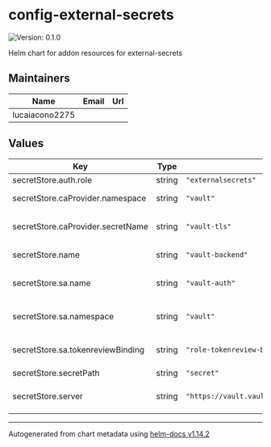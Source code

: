 # config-external-secrets

![Version: 0.1.0](https://img.shields.io/badge/Version-0.1.0-informational?style=flat-square)

Helm chart for addon resources for external-secrets

## Maintainers

| Name | Email | Url |
| ---- | ------ | --- |
| lucaiacono2275 |  |  |

## Values

| Key | Type | Default | Description |
|-----|------|---------|-------------|
| secretStore.auth.role | string | `"externalsecrets"` | Auth role |
| secretStore.caProvider.namespace | string | `"vault"` | CA provider namespace |
| secretStore.caProvider.secretName | string | `"vault-tls"` | CA provider secret name |
| secretStore.name | string | `"vault-backend"` | Secret store name |
| secretStore.sa.name | string | `"vault-auth"` | Service accpunt name |
| secretStore.sa.namespace | string | `"vault"` | Service account namespace |
| secretStore.sa.tokenreviewBinding | string | `"role-tokenreview-binding"` | token review binding |
| secretStore.secretPath | string | `"secret"` | secret path |
| secretStore.server | string | `"https://vault.vault.svc.cluster.local:8200"` | Vault secret store server |

----------------------------------------------
Autogenerated from chart metadata using [helm-docs v1.14.2](https://github.com/norwoodj/helm-docs/releases/v1.14.2)
